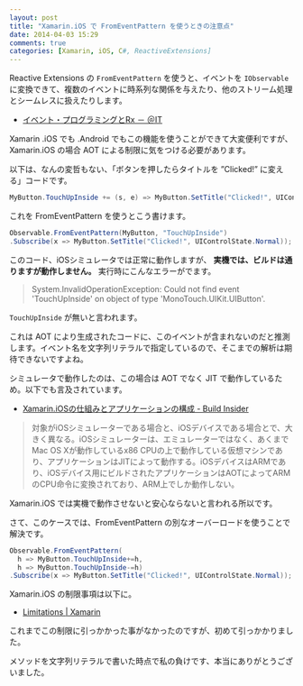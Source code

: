 ```yaml
---
layout: post
title: "Xamarin.iOS で FromEventPattern を使うときの注意点"
date: 2014-04-03 15:29
comments: true
categories: [Xamarin, iOS, C#, ReactiveExtensions]
---
```

Reactive Extensions の ``FromEventPattern`` を使うと、イベントを ``IObservable`` に変換できて、複数のイベントに時系列な関係を与えたり、他のストリーム処理とシームレスに扱えたりします。
<!--more-->

* [イベント・プログラミングとRx － ＠IT](http://www.atmarkit.co.jp/fdotnet/introrx/introrx_02/introrx_02_02.html)

Xamarin .iOS でも .Android でもこの機能を使うことができて大変便利ですが、Xamarin.iOS の場合 AOT による制限に気をつける必要があります。

以下は、なんの変哲もない、「ボタンを押したらタイトルを ”Clicked!” に変える」コードです。

```csharp
MyButton.TouchUpInside += (s, e) => MyButton.SetTitle("Clicked!", UIControlState.Normal);
```

これを FromEventPattern を使うとこう書けます。

```csharp DoesNotWorkOnDevice.cs
Observable.FromEventPattern(MyButton, "TouchUpInside")
.Subscribe(x => MyButton.SetTitle("Clicked!", UIControlState.Normal));
```

このコード、iOSシミュレータでは正常に動作しますが、 **実機では、ビルドは通りますが動作しません。** 実行時にこんなエラーがでます。


> System.InvalidOperationException: Could not find event 'TouchUpInside' on object of type 'MonoTouch.UIKit.UIButton'.

``TouchUpInside`` が無いと言われます。

これは AOT により生成されたコードに、このイベントが含まれないのだと推測します。イベント名を文字列リテラルで指定しているので、そこまでの解析は期待できないですよね。

シミュレータで動作したのは、この場合は AOT でなく JIT で動作しているため。以下でも言及されています。

* [Xamarin.iOSの仕組みとアプリケーションの構成 - Build Insider](http://www.buildinsider.net/mobile/insidexamarin/05)

> 対象がiOSシミュレーターである場合と、iOSデバイスである場合とで、大きく異なる。iOSシミュレーターは、エミュレーターではなく、あくまでMac OS Xが動作しているx86 CPUの上で動作している仮想マシンであり、アプリケーションはJITによって動作する。iOSデバイスはARMであり、iOSデバイス用にビルドされたアプリケーションはAOTによってARMのCPU命令に変換されており、ARM上でしか動作しない。

Xamarin.iOS では実機で動作させないと安心ならないと言われる所以です。

さて、このケースでは、FromEventPattern の別なオーバーロードを使うことで解決です。

```csharp WorkOnDevice.cs
Observable.FromEventPattern(
  h => MyButton.TouchUpInside+=h, 
  h => MyButton.TouchUpInside-=h)
.Subscribe(x => MyButton.SetTitle("Clicked!", UIControlState.Normal));
```

Xamarin.iOS の制限事項は以下に。

* [Limitations | Xamarin](http://docs.xamarin.com/guides/ios/advanced_topics/limitations/)

これまでこの制限に引っかかった事がなかったのですが、初めて引っかかりました。

メソッドを文字列リテラルで書いた時点で私の負けです、本当にありがとうございました。